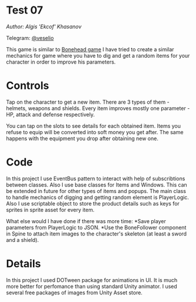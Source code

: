 # Test 07

*Author: Algis 'Ekcof' Khasanov* 

Telegram: [@veselio](https://t.me/veselio)

This game is similar to [Bonehead game](https://play.google.com/store/apps/details?id=com.xxgtr.az&hl=en_US)  I have tried to create a similar mechanics for game where you have to dig and get a random items for your character in order to improve his parameters.



# Controls
Tap on the character to get a new item. There are 3 types of them - helmets, weapons and shields. Every item improves mostly one parameter - HP, attack and defense respectively.

You can tap on the slots to see details for each obtained item. Items you refuse to equip will be converted into soft money you get after. The same happens with the equipment you drop after obtaining new one.

# Code
In this project I use EventBus pattern to interact with help of subscribtions between classes. Also I use base classes for Items and Windows. This can be extended in future for other types of items and popups. The main class to handle mechanics of digging and getting random element is PlayerLogic. Also I use scriptable object to store the product details such as keys for sprites in sprite asset for every item.

What else would I have done if there was more time:
*Save player parameters from PlayerLogic to JSON.
*Use the BoneFollower component in Spine to attach item images to the character's skeleton (at least a sword and a shield).

# Details
In this project I used DOTween package for animations in UI. It is much more better for perfomance than using standard Unity animator.
I used several free packages of images from Unity Asset store.
